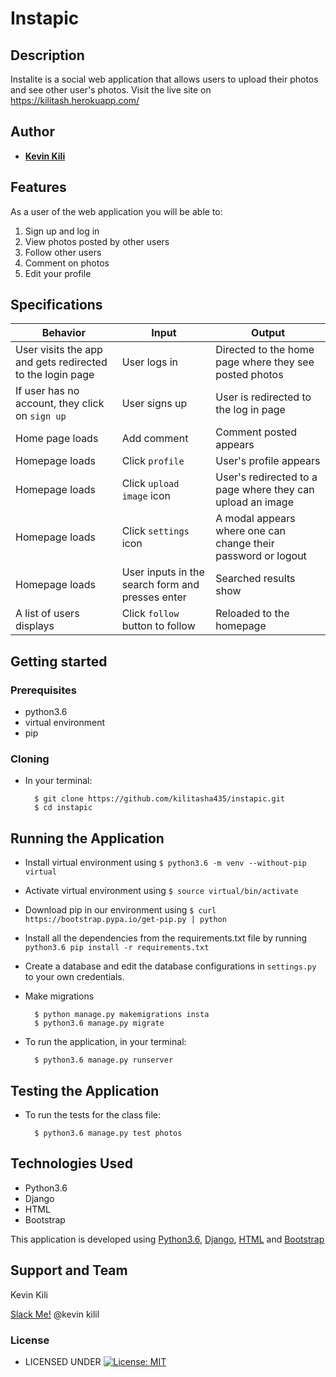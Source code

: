 # Instapic


## Description
Instalite is a social web application that allows users to upload their photos and see other user's photos. Visit the live site on https://kilitash.herokuapp.com/


## Author


* [**Kevin Kili**](https://github.com/kilitasha435)

## Features


As a user of the web application you will be able to:

1. Sign up and log in
2. View photos posted by other users
3. Follow other users
4. Comment on photos
5. Edit your profile

## Specifications
| Behavior            | Input                         | Output                        | 
| ------------------- | ----------------------------- | ----------------------------- |
| User visits the app and gets redirected to the login page  | User logs in | Directed to the home page where they see posted photos | 
If user has no account, they click on `sign up` | User signs up | User is redirected to the log in page |
|  Home page loads | Add comment  | Comment posted appears |
|  Homepage loads | Click `profile` | User's profile appears | 
| Homepage loads | Click `upload image` icon | User's redirected to a page where they can upload an image | 
| Homepage loads | Click `settings` icon | A modal appears where one can change their password or logout | 
| Homepage loads | User inputs in the search form and presses enter | Searched results show |
| A list of users displays | Click `follow` button to follow | Reloaded to the homepage


## Getting started
### Prerequisites
* python3.6
* virtual environment
* pip

### Cloning
* In your terminal:
        
        $ git clone https://github.com/kilitasha435/instapic.git
        $ cd instapic

## Running the Application
* Install virtual environment using `$ python3.6 -m venv --without-pip virtual`
* Activate virtual environment using `$ source virtual/bin/activate`
* Download pip in our environment using `$ curl https://bootstrap.pypa.io/get-pip.py | python`
* Install all the dependencies from the requirements.txt file by running `python3.6 pip install -r requirements.txt`
* Create a database and edit the database configurations in `settings.py` to your own credentials.
* Make migrations

        $ python manage.py makemigrations insta
        $ python3.6 manage.py migrate 

* To run the application, in your terminal:

        $ python3.6 manage.py runserver
        
## Testing the Application
* To run the tests for the class file:

        $ python3.6 manage.py test photos
        
## Technologies Used
* Python3.6
* Django
* HTML
* Bootstrap

This application is developed using [Python3.6](https://www.python.org/doc/), [Django](https://www.djangoproject.com/), [HTML](https://getbootstrap.com/) and [Bootstrap](https://getbootstrap.com/)


## Support and Team
Kevin Kili


[Slack Me!](https://slack.com/intl/en-ke/)  @kevin kilil


### License

* LICENSED UNDER  [![License: MIT](https://img.shields.io/badge/License-MIT-yellow.svg)](license/MIT)